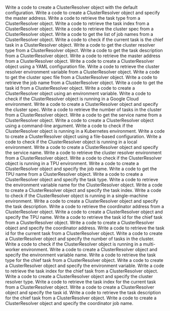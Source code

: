 Write a code to create a ClusterResolver object with the default configuration.
Write a code to create a ClusterResolver object and specify the master address.
Write a code to retrieve the task type from a ClusterResolver object.
Write a code to retrieve the task index from a ClusterResolver object.
Write a code to retrieve the cluster spec from a ClusterResolver object.
Write a code to get the list of job names from a ClusterResolver object.
Write a code to check if the current task is the chief task in a ClusterResolver object.
Write a code to get the cluster resolver type from a ClusterResolver object.
Write a code to get the task description from a ClusterResolver object.
Write a code to retrieve the master address from a ClusterResolver object.
Write a code to create a ClusterResolver object using a YAML configuration file.
Write a code to retrieve the cluster resolver environment variable from a ClusterResolver object.
Write a code to get the cluster spec file from a ClusterResolver object.
Write a code to retrieve the job name from a ClusterResolver object.
Write a code to get the task id from a ClusterResolver object.
Write a code to create a ClusterResolver object using an environment variable.
Write a code to check if the ClusterResolver object is running in a Google Cloud environment.
Write a code to create a ClusterResolver object and specify the cluster spec.
Write a code to retrieve the number of tasks in the cluster from a ClusterResolver object.
Write a code to get the service name from a ClusterResolver object.
Write a code to create a ClusterResolver object using a command-line argument.
Write a code to check if the ClusterResolver object is running in a Kubernetes environment.
Write a code to create a ClusterResolver object using a file-based configuration.
Write a code to check if the ClusterResolver object is running in a local environment.
Write a code to create a ClusterResolver object and specify the service name.
Write a code to retrieve the cluster resolver environment from a ClusterResolver object.
Write a code to check if the ClusterResolver object is running in a TPU environment.
Write a code to create a ClusterResolver object and specify the job name.
Write a code to get the TPU name from a ClusterResolver object.
Write a code to create a ClusterResolver object and specify the task type.
Write a code to retrieve the environment variable name for the ClusterResolver object.
Write a code to create a ClusterResolver object and specify the task index.
Write a code to check if the ClusterResolver object is running in a single-machine environment.
Write a code to create a ClusterResolver object and specify the task description.
Write a code to retrieve the coordinator address from a ClusterResolver object.
Write a code to create a ClusterResolver object and specify the TPU name.
Write a code to retrieve the task id for the chief task from a ClusterResolver object.
Write a code to create a ClusterResolver object and specify the coordinator address.
Write a code to retrieve the task id for the current task from a ClusterResolver object.
Write a code to create a ClusterResolver object and specify the number of tasks in the cluster.
Write a code to check if the ClusterResolver object is running in a multi-worker environment.
Write a code to create a ClusterResolver object and specify the environment variable name.
Write a code to retrieve the task type for the chief task from a ClusterResolver object.
Write a code to create a ClusterResolver object and specify the environment variable.
Write a code to retrieve the task index for the chief task from a ClusterResolver object.
Write a code to create a ClusterResolver object and specify the cluster resolver type.
Write a code to retrieve the task index for the current task from a ClusterResolver object.
Write a code to create a ClusterResolver object and specify the task id.
Write a code to retrieve the task description for the chief task from a ClusterResolver object.
Write a code to create a ClusterResolver object and specify the coordinator job name.